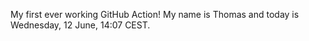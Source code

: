 My first ever working GitHub Action!
My name is Thomas and today is Wednesday, 12 June, 14:07 CEST. 
